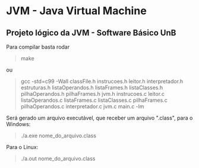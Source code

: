 # JVM - Java Virtual Machine
## Projeto lógico da JVM - Software Básico UnB

Para compilar basta rodar

> make

ou

> gcc -std=c99 -Wall classFile.h instrucoes.h leitor.h interpretador.h estruturas.h listaOperandos.h listaFrames.h listaClasses.h pilhaOperandos.h pilhaFrames.h jvm.h  instrucoes.c leitor.c listaOperandos.c listaFrames.c listaClasses.c pilhaFrames.c pilhaOperandos.c interpretador.c jvm.c main.c -lm

Será gerado um arquivo executável, que receber um arquivo ".class", para o Windows:

> ./a.exe nome_do_arquivo.class

Para o Linux:

> ./a.out nome_do_arquivo.class


